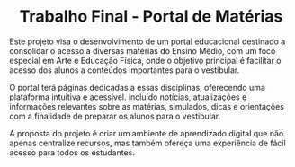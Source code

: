 <h1 align="center"> Trabalho Final - Portal de Matérias </h1>

Este projeto visa o desenvolvimento de um portal educacional destinado a consolidar o acesso a diversas matérias do Ensino Médio, com um foco especial em Arte e Educação Física, onde o objetivo principal é facilitar o acesso dos alunos a conteúdos importantes para o vestibular.

O portal terá páginas dedicadas a essas disciplinas, oferecendo uma plataforma intuitiva e acessível. incluído notícias, atualizações e informações relevantes sobre as matérias, simulados, dicas e orientações com a finalidade de preparar os alunos para o vestibular.

A proposta do projeto é criar um ambiente de aprendizado digital que não apenas centralize recursos, mas também ofereça uma experiência de fácil acesso para todos os estudantes.